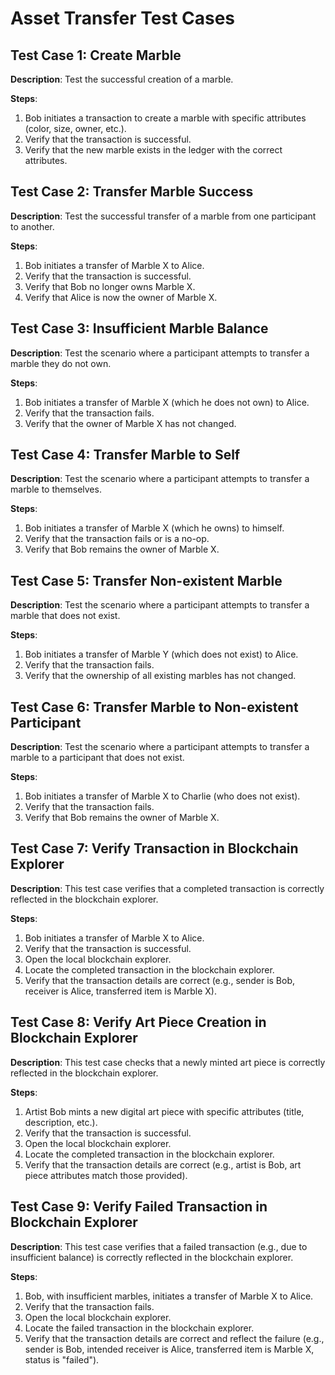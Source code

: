 # Asset Transfer Test Cases

## Test Case 1: Create Marble

**Description**: Test the successful creation of a marble.

**Steps**:

1. Bob initiates a transaction to create a marble with specific attributes (color, size, owner, etc.).
2. Verify that the transaction is successful.
3. Verify that the new marble exists in the ledger with the correct attributes.

## Test Case 2: Transfer Marble Success

**Description**: Test the successful transfer of a marble from one participant to another.

**Steps**:

1. Bob initiates a transfer of Marble X to Alice.
2. Verify that the transaction is successful.
3. Verify that Bob no longer owns Marble X.
4. Verify that Alice is now the owner of Marble X.

## Test Case 3: Insufficient Marble Balance

**Description**: Test the scenario where a participant attempts to transfer a marble they do not own.

**Steps**:

1. Bob initiates a transfer of Marble X (which he does not own) to Alice.
2. Verify that the transaction fails.
3. Verify that the owner of Marble X has not changed.

## Test Case 4: Transfer Marble to Self

**Description**: Test the scenario where a participant attempts to transfer a marble to themselves.

**Steps**:

1. Bob initiates a transfer of Marble X (which he owns) to himself.
2. Verify that the transaction fails or is a no-op.
3. Verify that Bob remains the owner of Marble X.

## Test Case 5: Transfer Non-existent Marble

**Description**: Test the scenario where a participant attempts to transfer a marble that does not exist.

**Steps**:

1. Bob initiates a transfer of Marble Y (which does not exist) to Alice.
2. Verify that the transaction fails.
3. Verify that the ownership of all existing marbles has not changed.

## Test Case 6: Transfer Marble to Non-existent Participant

**Description**: Test the scenario where a participant attempts to transfer a marble to a participant that does not exist.

**Steps**:

1. Bob initiates a transfer of Marble X to Charlie (who does not exist).
2. Verify that the transaction fails.
3. Verify that Bob remains the owner of Marble X.

## Test Case 7: Verify Transaction in Blockchain Explorer

**Description**: This test case verifies that a completed transaction is correctly reflected in the blockchain explorer.

**Steps**:

1. Bob initiates a transfer of Marble X to Alice.
2. Verify that the transaction is successful.
3. Open the local blockchain explorer.
4. Locate the completed transaction in the blockchain explorer.
5. Verify that the transaction details are correct (e.g., sender is Bob, receiver is Alice, transferred item is Marble X).

## Test Case 8: Verify Art Piece Creation in Blockchain Explorer

**Description**: This test case checks that a newly minted art piece is correctly reflected in the blockchain explorer.

**Steps**:

1. Artist Bob mints a new digital art piece with specific attributes (title, description, etc.).
2. Verify that the transaction is successful.
3. Open the local blockchain explorer.
4. Locate the completed transaction in the blockchain explorer.
5. Verify that the transaction details are correct (e.g., artist is Bob, art piece attributes match those provided).

## Test Case 9: Verify Failed Transaction in Blockchain Explorer

**Description**: This test case verifies that a failed transaction (e.g., due to insufficient balance) is correctly reflected in the blockchain explorer.

**Steps**:

1. Bob, with insufficient marbles, initiates a transfer of Marble X to Alice.
2. Verify that the transaction fails.
3. Open the local blockchain explorer.
4. Locate the failed transaction in the blockchain explorer.
5. Verify that the transaction details are correct and reflect the failure (e.g., sender is Bob, intended receiver is Alice, transferred item is Marble X, status is "failed").

